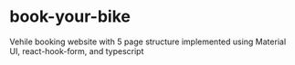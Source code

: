 # book-your-bike
Vehile booking website with 5 page structure implemented using Material UI, react-hook-form, and typescript
